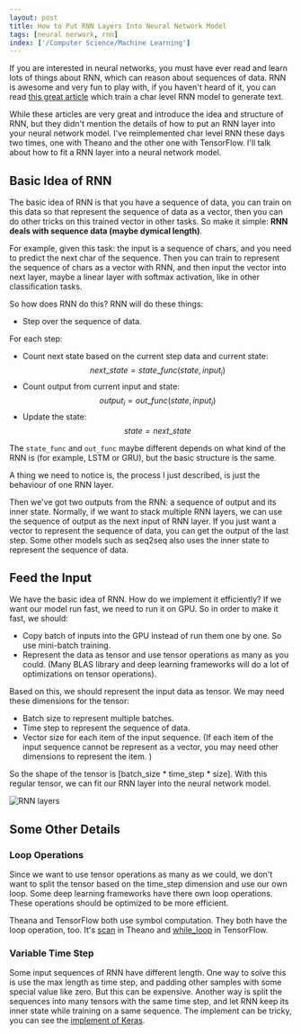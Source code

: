 ```yaml
---
layout: post
title: How to Put RNN Layers Into Neural Network Model
tags: [neural nerwork, rnn]
index: ['/Computer Science/Machine Learning']
---
```


If you are interested in neural networks, you must have ever read and learn lots of things about RNN, which can reason about sequences of data. RNN is awesome and very fun to play with, if you haven't heard of it, you can read [this great article](http://karpathy.github.io/2015/05/21/rnn-effectiveness/) which train a char level RNN model to generate text.

While these articles are very great and introduce the idea and structure of RNN, but they didn't mention the details of how to put an RNN layer into your neural network model. I've reimplemented char level RNN these days two times, one with Theano and the other one with TensorFlow. I'll talk about how to fit a RNN layer into a neural network model.

Basic Idea of RNN
---------------

The basic idea of RNN is that you have a sequence of data, you can train on this data so that represent the sequence of data as a vector, then you can do other tricks on this trained vector in other tasks. So make it simple: **RNN deals with sequence data (maybe dymical length)**.

For example, given this task: the input is a sequence of chars, and you need to predict the next char of the sequence. Then you can train to represent the sequence of chars as a vector with RNN, and then input the vector into next layer, maybe a linear layer with softmax activation, like in other classification tasks.

So how does RNN do this? RNN will do these things:

* Step over the sequence of data.

For each step:

* Count next state based on the current step data and current state: <span>$$ next\_state = state\_func(state, input_i) $$</span>
* Count output from current input and state: <span>$$ output_i = out\_func(state, input_i) $$</span>
* Update the state: <span>$$ state = next\_state $$</span>

The `state_func` and `out_func` maybe different depends on what kind of the RNN is (for example, LSTM or GRU), but the basic structure is the same.

A thing we need to notice is, the process I just described, is just the behaviour of one RNN layer.

Then we've got two outputs from the RNN: a sequence of output and its inner state. Normally, if we want to stack multiple RNN layers, we can use the sequence of output as the next input of RNN layer. If you just want a vector to represent the sequence of data, you can get the output of the last step. Some other models such as seq2seq also uses the inner state to represent the sequence of data.



Feed the Input
----------------

We have the basic idea of RNN. How do we implement it efficiently? If we want our model run fast, we need to run it on GPU. So in order to make it fast, we should:

* Copy batch of inputs into the GPU instead of run them one by one. So use mini-batch training.
* Represent the data as tensor and use tensor operations as many as you could. (Many BLAS library and deep learning frameworks will do a lot of optimizations on tensor operations).

Based on this, we should represent the input data as tensor. We may need these dimensions for the tensor:

* Batch size to represent multiple batches.
* Time step to represent the sequence of data.
* Vector size for each item of the input sequence. (If each item of the input sequence cannot be represent as a vector, you may need other dimensions to represent the item. )

So the shape of the tensor is [batch_size * time_step * size]. With this regular tensor, we can fit our RNN layer into the neural network model.

![RNN layers](/static/images/2016-05-14-How-to-Put-RNN-Layer-Into-Nueral-Network-Model/rnn_layers.png)


Some Other Details
-----------------

### Loop Operations

Since we want to use tensor operations as many as we could, we don't want to split the tensor based on the time_step dimension and use our own loop. Some deep learning frameworks have there own loop operations. These operations should be optimized to be more efficient.

Theana and TensorFlow both use symbol computation. They both have the loop operation, too. It's [scan](http://deeplearning.net/software/theano/library/scan.html) in Theano and [while_loop](https://www.tensorflow.org/versions/r0.8/api_docs/python/control_flow_ops.html#while_loop) in TensorFlow.

### Variable Time Step

Some input sequences of RNN have different length. One way to solve this is use the max length as time step, and padding other samples with some special value like zero. But this can be expensive. Another way is split the sequences into many tensors with the same time step, and let RNN keep its inner state while training on a same sequence. The implement can be tricky, you can see the [implement of Keras](http://keras.io/layers/recurrent/).

